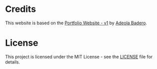 # Credits

This website is based on the [Portfolio Website - v1](https://github.com/adex-hub/ade-folio.git) by [Adeola Badero](https://github.com/adex-hub).

# License

This project is licensed under the MIT License - see the [LICENSE](LICENSE) file for details.
